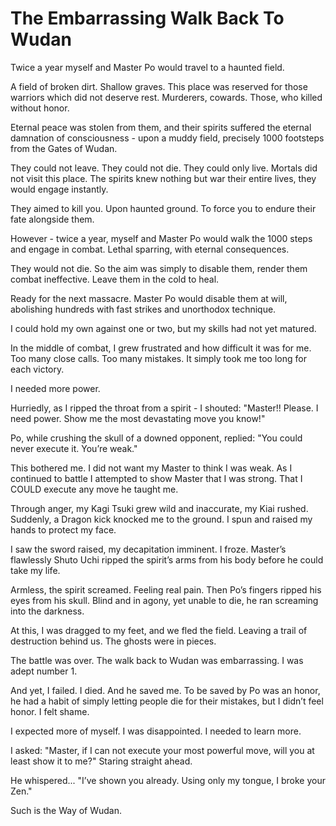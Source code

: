 # The Embarrassing Walk Back To Wudan

Twice a year myself and Master Po would travel to a haunted field.

A field of broken dirt. Shallow graves. This place was reserved for those warriors which did not deserve rest. Murderers, cowards. Those, who killed without honor.

Eternal peace was stolen from them, and their spirits suffered the eternal damnation of consciousness - upon a muddy field, precisely 1000 footsteps from the Gates of Wudan.

They could not leave. They could not die. They could only live. Mortals did not visit this place. The spirits knew nothing but war their entire lives, they would engage instantly.

They aimed to kill you. Upon haunted ground. To force you to endure their fate alongside them.

However - twice a year, myself and Master Po would walk the 1000 steps and engage in combat. Lethal sparring, with eternal consequences.

They would not die. So the aim was simply to disable them, render them combat ineffective. Leave them in the cold to heal.

Ready for the next massacre. Master Po would disable them at will, abolishing hundreds with fast strikes and unorthodox technique.

I could hold my own against one or two, but my skills had not yet matured.

In the middle of combat, I grew frustrated and how difficult it was for me. Too many close calls. Too many mistakes. It simply took me too long for each victory.

I needed more power.

Hurriedly, as I ripped the throat from a spirit - I shouted: "Master!! Please. I need power. Show me the most devastating move you know!"

Po, while crushing the skull of a downed opponent, replied: "You could never execute it. You’re weak."

This bothered me. I did not want my Master to think I was weak. As I continued to battle I attempted to show Master that I was strong. That I COULD execute any move he taught me.

Through anger, my Kagi Tsuki grew wild and inaccurate, my Kiai rushed. Suddenly, a Dragon kick knocked me to the ground. I spun and raised my hands to protect my face.

I saw the sword raised, my decapitation imminent. I froze. Master’s flawlessly Shuto Uchi ripped the spirit’s arms from his body before he could take my life.

Armless, the spirit screamed. Feeling real pain. Then Po’s fingers ripped his eyes from his skull. Blind and in agony, yet unable to die, he ran screaming into the darkness.

At this, I was dragged to my feet, and we fled the field. Leaving a trail of destruction behind us. The ghosts were in pieces.

The battle was over. The walk back to Wudan was embarrassing. I was adept number 1.

And yet, I failed. I died. And he saved me. To be saved by Po was an honor, he had a habit of simply letting people die for their mistakes, but I didn’t feel honor. I felt shame.

I expected more of myself. I was disappointed. I needed to learn more.

I asked: "Master, if I can not execute your most powerful move, will you at least show it to me?" Staring straight ahead.

He whispered... "I’ve shown you already. Using only my tongue, I broke your Zen."

&#x20;

Such is the Way of Wudan.
